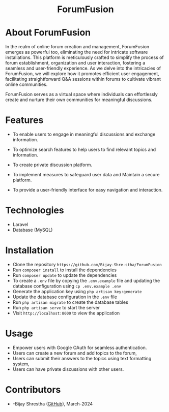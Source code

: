 <h1 style="text-align:center; ">ForumFusion</h1>

# About ForumFusion

In the realm of online forum creation and management, ForumFusion emerges as powerful too, eliminating the need for intricate software installations. This platform is meticulously crafted to simplify the process of forum establishment, organization and user interaction, fostering a seamless and user-friendly experience. As we delve into the intricacies of ForumFusion, we will explore how it promotes efficient user engagement, facilitating straightforward Q&A sessions within forums to cultivate vibrant online communities.

 ForumFusion serves as a virtual space where individuals can effortlessly create and nurture their own communities for meaningful discussions.

# Features

- To enable users to engage in meaningful discussions and exchange information.

- To optimize search features to help users to find relevant topics and information.

- To create private discussion platform.

- To implement measures to safeguard user data and Maintain a secure platform.

- To provide a user-friendly interface for easy navigation and interaction.

# Technologies

- Laravel
- Database (MySQL)

# Installation

- Clone the repository `https://github.com/Bijay-Shre-stha/ForumFusion`
- Run `composer install` to install the dependencies
- Run `composer update` to update the dependencies
- To create  a `.env` file by copying the `.env.example` file and updating the database configuration using `cp .env.example .env`
- Generate the application key using `php artisan key:generate`
- Update the database configuration in the `.env` file
- Run `php artisan migrate` to create the database tables
- Run `php artisan serve` to start the server
- Visit `http://localhost:8000` to view the application

# Usage

- Empower users with Google OAuth for seamless authentication.
- Users can create a new forum and add topics to the forum,
- Users can submit their answers to the topics using text formatting system,
- Users can have private discussions with other users.

# Contributors
- -Bijay Shrestha ([GitHub](https://github.com/Bijay-Shre-stha)), March-2024

